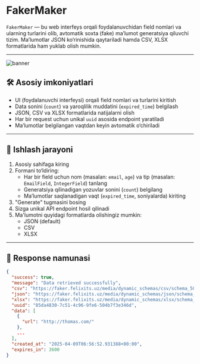 # FakerMaker

`FakerMaker` — bu web interfeys orqali foydalanuvchidan field nomlari va ularning turlarini olib, avtomatik soxta (fake) ma’lumot generatsiya qiluvchi tizim. Ma’lumotlar JSON ko‘rinishida qaytariladi hamda CSV, XLSX formatlarida ham yuklab olish mumkin.

---

![banner](https://i.postimg.cc/764MqtCg/Pics-Art-25-04-09-12-14-28-305.png "banner")

## 🛠 Asosiy imkoniyatlari

- UI (foydalanuvchi interfeysi) orqali field nomlari va turlarini kiritish
- Data sonini (`count`) va yaroqlilik muddatini (`expired_time`) belgilash
- JSON, CSV va XLSX formatlarida natijalarni olish
- Har bir request uchun unikal `uuid` asosida endpoint yaratiladi
- Ma’lumotlar belgilangan vaqtdan keyin avtomatik o‘chiriladi

---

## 🚀 Ishlash jarayoni

1. Asosiy sahifaga kiring
2. Formani to‘ldiring:
   - Har bir field uchun nom (masalan: `email`, `age`) va tip (masalan: `EmailField`, `IntegerField`) tanlang
   - Generatsiya qilinadigan yozuvlar sonini (`count`) belgilang
   - Ma’lumotlar saqlanadigan vaqt (`expired_time`, soniyalarda) kiriting
3. "Generate" tugmasini bosing
4. Sizga unikal API endpoint hosil qilinadi
5. Ma'lumotni quyidagi formatlarda olishingiz mumkin:
   - JSON (default)
   - CSV
   - XLSX

---

## 🧪 Response namunasi

```json
{
  "success": true,
  "message": "Data retrieved successfully",
  "csv": "https://faker.felixits.uz/media/dynamic_schemas/csv/schema_50_1744181813.csv",
  "json": "https://faker.felixits.uz/media/dynamic_schemas/json/schema_50_1744181813.json",
  "xlsx": "https://faker.felixits.uz/media/dynamic_schemas/xlsx/schema_50_1744181813.xlsx",
  "uuid": "85da4830-7c51-4c96-9fe6-504b7f3e346d",
  "data": [
    {
      "url": "http://thomas.com/"
    },
    ...
  ],
  "created_at": "2025-04-09T06:56:52.931388+00:00",
  "expires_in": 3600
}
